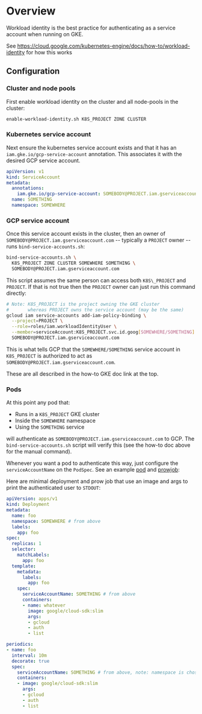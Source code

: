 # Overview

Workload identity is the best practice for authenticating as a service account
when running on GKE.

See https://cloud.google.com/kubernetes-engine/docs/how-to/workload-identity for
how this works

## Configuration
### Cluster and node pools

First enable workload identity on the cluster and all node-pools in the cluster:

```bash
enable-workload-identity.sh K8S_PROJECT ZONE CLUSTER
```

### Kubernetes service account

Next ensure the kubernetes service account exists and that it has an
`iam.gke.io/gcp-service-account` annotation. This associates it with the desired
GCP service account.

```yaml
apiVersion: v1
kind: ServiceAccount
metadata:
  annotations:
    iam.gke.io/gcp-service-account: SOMEBODY@PROJECT.iam.gserviceaccount.com
  name: SOMETHING
  namespace: SOMEWHERE
```

### GCP service account

Once this service account exists in the cluster, then an owner of
`SOMEBODY@PROJECT.iam.gserviceaccount.com` -- typically a `PROJECT` owner --
runs `bind-service-accounts.sh`:

```bash
bind-service-accounts.sh \
  K8S_PROJECT ZONE CLUSTER SOMEWHERE SOMETHING \
  SOMEBODY@PROJECT.iam.gserviceaccount.com
```

This script assumes the same person can access both `K8S\_PROJECT` and
`PROJECT`. If that is not true then the `PROJECT` owner can just run this
command directly:

```bash
# Note: K8S_PROJECT is the project owning the GKE cluster
#       whereas PROJECT owns the service account (may be the same)
gcloud iam service-accounts add-iam-policy-binding \
  --project=PROJECT \
  --role=roles/iam.workloadIdentityUser \
  --member=serviceAccount:K8S_PROJECT.svc.id.goog[SOMEWHERE/SOMETHING] \
  SOMEBODY@PROJECT.iam.gserviceaccount.com
```

This is what tells GCP that the `SOMEWHERE/SOMETHING` service account in
`K8S_PROJECT` is authorized to act as
`SOMEBODY@PROJECT.iam.gserviceaccount.com`.

These are all described in the how-to GKE doc link at the top.

### Pods

At this point any pod that:
* Runs in a `K8S_PROJECT` GKE cluster
* Inside the `SOMEWHERE` namespace
* Using the `SOMETHING` service

will authenticate as `SOMEBODY@PROJECT.iam.gserviceaccount.com` to GCP. The
`bind-service-accounts.sh` script will verify this (see the how-to doc above for
the manual command).

Whenever you want a pod to authenticate this way, just configure the
`serviceAccountName` on the `PodSpec`. See an example
[pod](https://github.com/GoogleCloudPlatform/testgrid/blob/5c7bc80b18ccf00c773c34583628091890b401ab/cluster/summarizer_deployment.yaml#L22)
and
[prowjob](https://github.com/GoogleCloudPlatform/oss-test-infra/blob/9c466c14e4b4b5fbc8c837d0c61c779194e82d56/prow/prowjobs/GoogleCloudPlatform/oss-test-infra/gcp-oss-test-infra-config.yaml#L65):

Here are minimal deployment and prow job that use an image and args to print the
authenticated user to `STDOUT`:

```yaml
apiVersion: apps/v1
kind: Deployment
metadata:
  name: foo
  namespace: SOMEWHERE # from above
  labels:
    app: foo
spec:
  replicas: 1
  selector:
    matchLabels:
      app: foo
  template:
    metadata:
      labels:
        app: foo
    spec:
      serviceAccountName: SOMETHING # from above
      containers:
      - name: whatever
        image: google/cloud-sdk:slim
        args:
        - gcloud
        - auth
        - list
```

```yaml
periodics:
- name: foo
  interval: 10m
  decorate: true
  spec:
    serviceAccountName: SOMETHING # from above, note: namespace is chosen by prow
    containers:
    - image: google/cloud-sdk:slim
      args:
      - gcloud
      - auth
      - list
```
